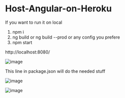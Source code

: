 # Host-Angular-on-Heroku

If you want to run it on local

1. npm i
2. ng build  or ng build --prod or any config you prefere
3. npm start

http://localhost:8080/

![image](https://user-images.githubusercontent.com/85802871/121799834-e914cc80-cc4b-11eb-95b6-06322e045546.png)

This line in package.json will do the needed stuff

![image](https://user-images.githubusercontent.com/85802871/121799853-13ff2080-cc4c-11eb-9717-f952e6f323af.png)

![image](https://user-images.githubusercontent.com/85802871/121799958-d18a1380-cc4c-11eb-834c-cced3d96ecc7.png)

